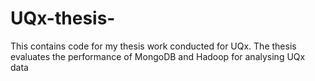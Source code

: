 # UQx-thesis-
This contains code for my thesis work conducted for UQx. The thesis evaluates the performance of MongoDB and Hadoop for analysing UQx data 
